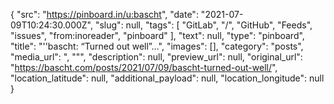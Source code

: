{
  "src": "https://pinboard.in/u:bascht",
  "date": "2021-07-09T10:24:30.000Z",
  "slug": null,
  "tags": [
    "GitLab",
    "/",
    "GitHub",
    "Feeds",
    "issues",
    "from:inoreader",
    "pinboard"
  ],
  "text": null,
  "type": "pinboard",
  "title": "''bascht: “Turned out well”…",
  "images": [],
  "category": "posts",
  "media_url": ", \"\"",
  "description": null,
  "preview_url": null,
  "original_url": "https://bascht.com/posts/2021/07/09/bascht-turned-out-well/",
  "location_latitude": null,
  "additional_payload": null,
  "location_longitude": null
}